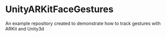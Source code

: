 # UnityARKitFaceGestures
An example repository created to demonstrate how to track gestures with ARKit and Unity3d

